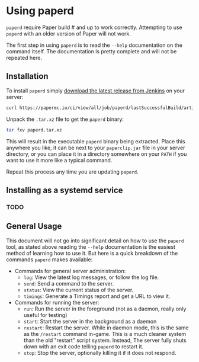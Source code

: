 Using paperd
============

`paperd` require Paper build #<TODO> and up to work correctly. Attempting to use `paperd` with an older version of Paper
will not work.

The first step in using `paperd` is to read the `--help` documentation on the command itself. The documentation is
pretty complete and will not be repeated here.

Installation
------------

To install `paperd` simply [download the latest release from Jenkins](https://papermc.io/ci/view/all/job/paperd/) on
your server:

```sh
curl https://papermc.io/ci/view/all/job/paperd/lastSuccessfulBuild/artifact/paperd.tar.xz -o paperd.tar.xz
```

Unpack the `.tar.xz` file to get the `paperd` binary:

```sh
tar fxv paperd.tar.xz
```

This will result in the executable `paperd` binary being extracted. Place this anywhere you like, it can be next to your
`paperclip.jar` file in your server directory, or you can place it in a directory somewhere on your `PATH` if you want
to use it more like a typical command.

Repeat this process any time you are updating `paperd`.

Installing as a systemd service
-------------------------------

### TODO

General Usage
-------------

This document will not go into significant detail on how to use the `paperd` tool, as stated above reading the `--help`
documentation is the easiest method of learning how to use it. But here is a quick breakdown of the commands `paperd`
makes available:

 * Commands for general server administration:
   * `log`: View the latest log messages, or follow the log file.
   * `send`: Send a command to the server.
   * `status`: View the current status of the server.
   * `timings`: Generate a Timings report and get a URL to view it.
 * Commands for running the server:
   * `run`: Run the server in the foreground (not as a daemon, really only useful for testing)
   * `start`: Start the server in the background as a daemon
   * `restart`: Restart the server. While in daemon mode, this is the same as the `/restart` command in-game. This is
                a much cleaner system than the old "restart" script system. Instead, The server fully shuts down with
                an exit code telling `paperd` to restart it.
   * `stop`: Stop the server, optionally killing it if it does not respond.
